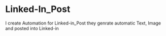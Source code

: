 # Linked-In_Post
I create Automation for Linked-in_Post  they genrate automatic  Text, Image and posted into Linked-in
